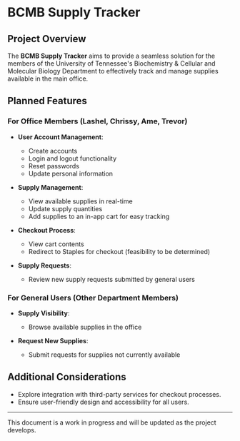 # BCMB Supply Tracker

## Project Overview

The **BCMB Supply Tracker** aims to provide a seamless solution for the members of the University of Tennessee's Biochemistry & Cellular and Molecular Biology Department to effectively track and manage supplies available in the main office.

## Planned Features

### For Office Members (Lashel, Chrissy, Ame, Trevor)

- **User Account Management**: 
  - Create accounts
  - Login and logout functionality
  - Reset passwords
  - Update personal information

- **Supply Management**:
  - View available supplies in real-time
  - Update supply quantities
  - Add supplies to an in-app cart for easy tracking

- **Checkout Process**:
  - View cart contents
  - Redirect to Staples for checkout (feasibility to be determined)

- **Supply Requests**:
  - Review new supply requests submitted by general users

### For General Users (Other Department Members)

- **Supply Visibility**:
  - Browse available supplies in the office

- **Request New Supplies**:
  - Submit requests for supplies not currently available

## Additional Considerations

- Explore integration with third-party services for checkout processes.
- Ensure user-friendly design and accessibility for all users.

---

This document is a work in progress and will be updated as the project develops.
